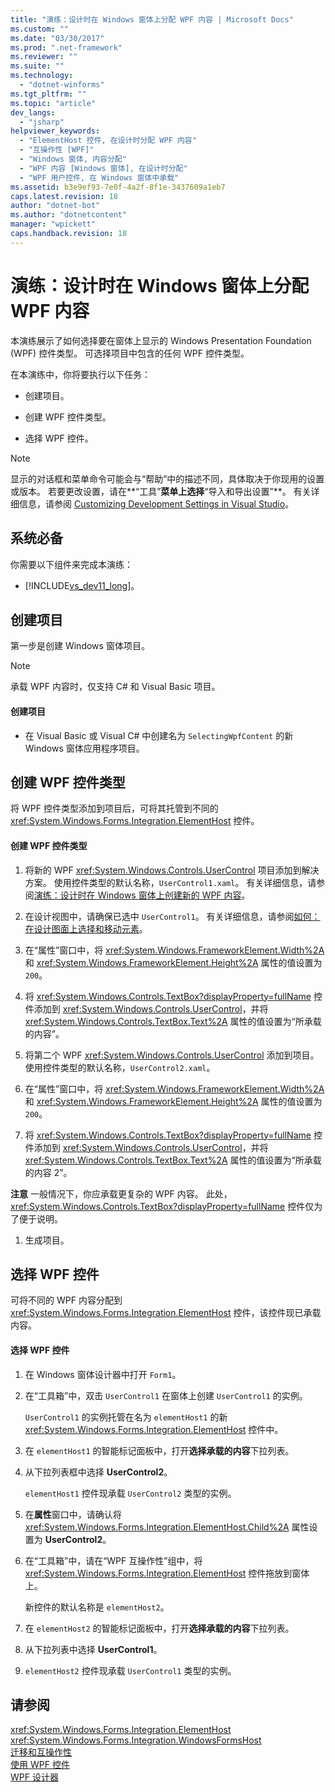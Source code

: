 ```yaml
---
title: "演练：设计时在 Windows 窗体上分配 WPF 内容 | Microsoft Docs"
ms.custom: ""
ms.date: "03/30/2017"
ms.prod: ".net-framework"
ms.reviewer: ""
ms.suite: ""
ms.technology: 
  - "dotnet-winforms"
ms.tgt_pltfrm: ""
ms.topic: "article"
dev_langs: 
  - "jsharp"
helpviewer_keywords: 
  - "ElementHost 控件, 在设计时分配 WPF 内容"
  - "互操作性 [WPF]"
  - "Windows 窗体, 内容分配"
  - "WPF 内容 [Windows 窗体], 在设计时分配"
  - "WPF 用户控件, 在 Windows 窗体中承载"
ms.assetid: b3e9ef93-7e0f-4a2f-8f1e-3437609a1eb7
caps.latest.revision: 18
author: "dotnet-bot"
ms.author: "dotnetcontent"
manager: "wpickett"
caps.handback.revision: 18
---
```

# 演练：设计时在 Windows 窗体上分配 WPF 内容
本演练展示了如何选择要在窗体上显示的 Windows Presentation Foundation \(WPF\) 控件类型。  可选择项目中包含的任何 WPF 控件类型。  
  
 在本演练中，你将要执行以下任务：  
  
-   创建项目。  
  
-   创建 WPF 控件类型。  
  
-   选择 WPF 控件。  
  
> [!NOTE]
>  显示的对话框和菜单命令可能会与“帮助”中的描述不同，具体取决于你现用的设置或版本。  若要更改设置，请在**“工具”**菜单上选择**“导入和导出设置”**。  有关详细信息，请参阅 [Customizing Development Settings in Visual Studio](http://msdn.microsoft.com/zh-cn/22c4debb-4e31-47a8-8f19-16f328d7dcd3)。  
  
## 系统必备  
 你需要以下组件来完成本演练：  
  
-   [!INCLUDE[vs_dev11_long](../../../../includes/vs-dev11-long-md.md)]。  
  
## 创建项目  
 第一步是创建 Windows 窗体项目。  
  
> [!NOTE]
>  承载 WPF 内容时，仅支持 C\# 和 Visual Basic 项目。  
  
#### 创建项目  
  
-   在 Visual Basic 或 Visual C\# 中创建名为 `SelectingWpfContent` 的新 Windows 窗体应用程序项目。  
  
## 创建 WPF 控件类型  
 将 WPF 控件类型添加到项目后，可将其托管到不同的 <xref:System.Windows.Forms.Integration.ElementHost> 控件。  
  
#### 创建 WPF 控件类型  
  
1.  将新的 WPF <xref:System.Windows.Controls.UserControl> 项目添加到解决方案。  使用控件类型的默认名称，`UserControl1.xaml`。  有关详细信息，请参阅[演练：设计时在 Windows 窗体上创建新的 WPF 内容](../../../../docs/framework/winforms/advanced/walkthrough-creating-new-wpf-content-on-windows-forms-at-design-time.md)。  
  
2.  在设计视图中，请确保已选中 `UserControl1`。  有关详细信息，请参阅[如何：在设计图面上选择和移动元素](http://msdn.microsoft.com/zh-cn/54cb70b6-b35b-46e4-a0cc-65189399c474)。  
  
3.  在“属性”窗口中，将 <xref:System.Windows.FrameworkElement.Width%2A> 和 <xref:System.Windows.FrameworkElement.Height%2A> 属性的值设置为 `200`。  
  
4.  将 <xref:System.Windows.Controls.TextBox?displayProperty=fullName> 控件添加到 <xref:System.Windows.Controls.UserControl>，并将 <xref:System.Windows.Controls.TextBox.Text%2A> 属性的值设置为“所承载的内容”。  
  
5.  将第二个 WPF <xref:System.Windows.Controls.UserControl> 添加到项目。  使用控件类型的默认名称，`UserControl2.xaml`。  
  
6.  在“属性”窗口中，将 <xref:System.Windows.FrameworkElement.Width%2A> 和 <xref:System.Windows.FrameworkElement.Height%2A> 属性的值设置为 `200`。  
  
7.  将 <xref:System.Windows.Controls.TextBox?displayProperty=fullName> 控件添加到 <xref:System.Windows.Controls.UserControl>，并将 <xref:System.Windows.Controls.TextBox.Text%2A> 属性的值设置为“所承载的内容 2”。  
  
 **注意** 一般情况下，你应承载更复杂的 WPF 内容。  此处，<xref:System.Windows.Controls.TextBox?displayProperty=fullName> 控件仅为了便于说明。  
  
1.  生成项目。  
  
## 选择 WPF 控件  
 可将不同的 WPF 内容分配到 <xref:System.Windows.Forms.Integration.ElementHost> 控件，该控件现已承载内容。  
  
#### 选择 WPF 控件  
  
1.  在 Windows 窗体设计器中打开 `Form1`。  
  
2.  在“工具箱”中，双击 `UserControl1` 在窗体上创建 `UserControl1` 的实例。  
  
     `UserControl1` 的实例托管在名为 `elementHost1` 的新 <xref:System.Windows.Forms.Integration.ElementHost> 控件中。  
  
3.  在 `elementHost1` 的智能标记面板中，打开**选择承载的内容**下拉列表。  
  
4.  从下拉列表框中选择 **UserControl2**。  
  
     `elementHost1` 控件现承载 `UserControl2` 类型的实例。  
  
5.  在**属性**窗口中，请确认将 <xref:System.Windows.Forms.Integration.ElementHost.Child%2A> 属性设置为 **UserControl2**。  
  
6.  在“工具箱”中，请在“WPF 互操作性”组中，将 <xref:System.Windows.Forms.Integration.ElementHost> 控件拖放到窗体上。  
  
     新控件的默认名称是 `elementHost2`。  
  
7.  在 `elementHost2` 的智能标记面板中，打开**选择承载的内容**下拉列表。  
  
8.  从下拉列表中选择 **UserControl1**。  
  
9. `elementHost2` 控件现承载 `UserControl1` 类型的实例。  
  
## 请参阅  
 <xref:System.Windows.Forms.Integration.ElementHost>   
 <xref:System.Windows.Forms.Integration.WindowsFormsHost>   
 [迁移和互操作性](../../../../docs/framework/wpf/advanced/migration-and-interoperability.md)   
 [使用 WPF 控件](../../../../docs/framework/winforms/advanced/using-wpf-controls.md)   
 [WPF 设计器](http://msdn.microsoft.com/zh-cn/c6c65214-8411-4e16-b254-163ed4099c26)